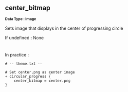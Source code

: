 ## center_bitmap
<b> <sup> Data Type : Image </sup> </b>

Sets image that displays in the center of progressing circle

If undefined : None
#
In practice :

```
# -- theme.txt --

# Set center.png as center image
+ circular_progress {
	center_bitmap = center.png
}
```